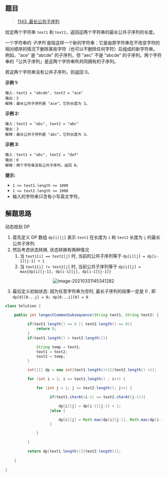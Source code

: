 ## 题目

> [1143. 最长公共子序列](https://leetcode-cn.com/problems/longest-common-subsequence/)


给定两个字符串 `text1` 和 `text2`，返回这两个字符串的最长公共子序列的长度。

一个字符串的 *子序列* 是指这样一个新的字符串：它是由原字符串在不改变字符的相对顺序的情况下删除某些字符（也可以不删除任何字符）后组成的新字符串。
例如，"ace" 是 "abcde" 的子序列，但 "aec" 不是 "abcde" 的子序列。两个字符串的「公共子序列」是这两个字符串所共同拥有的子序列。

若这两个字符串没有公共子序列，则返回 0。

 

**示例 1:**

```
输入：text1 = "abcde", text2 = "ace" 
输出：3  
解释：最长公共子序列是 "ace"，它的长度为 3。
```

**示例 2:**

```
输入：text1 = "abc", text2 = "abc"
输出：3
解释：最长公共子序列是 "abc"，它的长度为 3。
```

**示例 3:**

```
输入：text1 = "abc", text2 = "def"
输出：0
解释：两个字符串没有公共子序列，返回 0。
```

 

**提示:**

- `1 <= text1.length <= 1000`
- `1 <= text2.length <= 1000`
- 输入的字符串只含有小写英文字符。

## 解题思路

动态规划 DP

1. 首先定义 DP 数组 `dp[i][j]` 表示 `text1` 在长度为 `i` 和 `text2` 长度为 `j` 的最长公共子序列. 
2. 然后考虑状态转换, 状态转换有两种情况
   1. 当 `text1[i] == text2[j]` 时, 当前的公共子序列等于 `dp[i][j] = dp[i-1][j-1] + 1`
   2. 当 `text1[i] != text2[j]` 时, 当前公共子序列等于 `dp[i][j] = max{dp[i][j-1], dp[i-1][j], dp[i-1][j-1]}`

<center><img src="https://ning-wang.oss-cn-beijing.aliyuncs.com/blog-imags/20210331145348.png" alt="image-20210331145341282"  /></center>

3. 最后定义初始状态: 因为任意字符串为空时, 最长子序列的结果一定是 0 , 即 `dp[0][0...j] = 0; dp[0...i][0] = 0 `

```java
class Solution {
    
    public int longestCommonSubsequence(String text1, String text2) {

          if(text1.length() == 0 || text2.length() == 0){
              return 0;
          }
          if(text1.length() > text2.length()){

              String temp = text1;
              text1 = text2;
              text2 = temp;
          }

          int[][] dp = new int[text1.length()+1][text2.length() +1];

          for (int i = 1; i <= text1.length() ; i++) {

              for (int j = 1; j <= text2.length(); j++) {

                    if(text1.charAt(i-1) == text2.charAt(j-1)){

                        dp[i][j] = dp[i-1][j-1] + 1;
                    }else {

                        dp[i][j] = Math.max(dp[i][j-1], Math.max(dp[i-1][j], dp[i-1][j-1]));
                    }

              }

          }

          return dp[text1.length()][text2.length()];
          
    }
    
}
```

